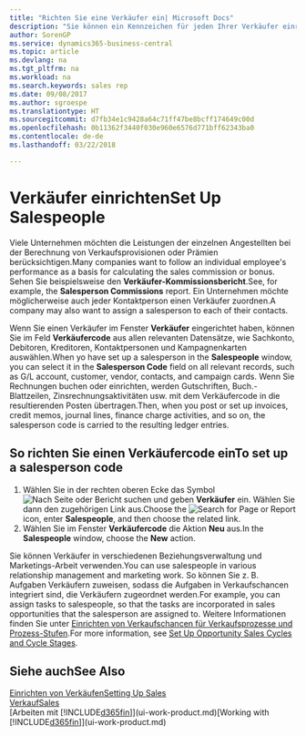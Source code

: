 ```yaml
---
title: "Richten Sie eine Verkäufer ein| Microsoft Docs"
description: "Sie können ein Kennzeichen für jeden Ihrer Verkäufer einrichten, damit Sie eine Einzelleistung verfolgen oder einen Kontakt zuordnen können."
author: SorenGP
ms.service: dynamics365-business-central
ms.topic: article
ms.devlang: na
ms.tgt_pltfrm: na
ms.workload: na
ms.search.keywords: sales rep
ms.date: 09/08/2017
ms.author: sgroespe
ms.translationtype: HT
ms.sourcegitcommit: d7fb34e1c9428a64c71ff47be8bcff174649c00d
ms.openlocfilehash: 0b11362f3440f030e960e6576d771bff62343ba0
ms.contentlocale: de-de
ms.lasthandoff: 03/22/2018

---
```

# <a name="set-up-salespeople"></a><span data-ttu-id="51b9b-103">Verkäufer einrichten</span><span class="sxs-lookup"><span data-stu-id="51b9b-103">Set Up Salespeople</span></span>
<span data-ttu-id="51b9b-104">Viele Unternehmen möchten die Leistungen der einzelnen Angestellten bei der Berechnung von Verkaufsprovisionen oder Prämien berücksichtigen.</span><span class="sxs-lookup"><span data-stu-id="51b9b-104">Many companies want to follow an individual employee's performance as a basis for calculating the sales commission or bonus.</span></span> <span data-ttu-id="51b9b-105">Sehen Sie beispielsweise den **Verkäufer-Kommissionsbericht**.</span><span class="sxs-lookup"><span data-stu-id="51b9b-105">See, for example, the **Salesperson Commissions** report.</span></span> <span data-ttu-id="51b9b-106">Ein Unternehmen möchte möglicherweise auch jeder Kontaktperson einen Verkäufer zuordnen.</span><span class="sxs-lookup"><span data-stu-id="51b9b-106">A company may also want to assign a salesperson to each of their contacts.</span></span>

<span data-ttu-id="51b9b-107">Wenn Sie einen Verkäufer im Fenster **Verkäufer** eingerichtet haben, können Sie im Feld **Verkäufercode** aus allen relevanten Datensätze, wie Sachkonto, Debitoren, Kreditoren, Kontaktpersonen und Kampagnenkarten auswählen.</span><span class="sxs-lookup"><span data-stu-id="51b9b-107">When yo have set up a salesperson in the **Salespeople** window, you can select it in the **Salesperson Code** field on all relevant records, such as G/L account, customer, vendor, contacts, and campaign cards.</span></span> <span data-ttu-id="51b9b-108">Wenn Sie Rechnungen buchen oder einrichten, werden Gutschriften, Buch.-Blattzeilen, Zinsrechnungsaktivitäten usw. mit dem Verkäufercode in die resultierenden Posten übertragen.</span><span class="sxs-lookup"><span data-stu-id="51b9b-108">Then, when you post or set up invoices, credit memos, journal lines, finance charge activities, and so on, the salesperson code is carried to the resulting ledger entries.</span></span>

## <a name="to-set-up-a-salesperson-code"></a><span data-ttu-id="51b9b-109">So richten Sie einen Verkäufercode ein</span><span class="sxs-lookup"><span data-stu-id="51b9b-109">To set up a salesperson code</span></span>
1. <span data-ttu-id="51b9b-110">Wählen Sie in der rechten oberen Ecke das Symbol ![Nach Seite oder Bericht suchen](media/ui-search/search_small.png "Nach Seite oder Bericht suchen") und geben **Verkäufer** ein. Wählen Sie dann den zugehörigen Link aus.</span><span class="sxs-lookup"><span data-stu-id="51b9b-110">Choose the ![Search for Page or Report](media/ui-search/search_small.png "Search for Page or Report icon") icon, enter **Salespeople**, and then choose the related link.</span></span>
2. <span data-ttu-id="51b9b-111">Wählen Sie im Fenster **Verkäufercode** die Aktion **Neu** aus.</span><span class="sxs-lookup"><span data-stu-id="51b9b-111">In the **Salespeople** window, choose the **New** action.</span></span>

<span data-ttu-id="51b9b-112">Sie können Verkäufer in verschiedenen Beziehungsverwaltung und Marketings-Arbeit verwenden.</span><span class="sxs-lookup"><span data-stu-id="51b9b-112">You can use salespeople in various relationship management and marketing work.</span></span> <span data-ttu-id="51b9b-113">So können Sie z. B. Aufgaben Verkäufern zuweisen, sodass die Aufgaben in Verkaufschancen integriert sind, die Verkäufern zugeordnet werden.</span><span class="sxs-lookup"><span data-stu-id="51b9b-113">For example, you can assign tasks to salespeople, so that the tasks are incorporated in sales opportunities that the salesperson are assigned to.</span></span> <span data-ttu-id="51b9b-114">Weitere Informationen finden Sie unter [Einrichten von Verkaufschancen für Verkaufsprozesse und Prozess-Stufen](marketing-how-setup-opportunity-sales-cycles-stages.md).</span><span class="sxs-lookup"><span data-stu-id="51b9b-114">For more information, see [Set Up Opportunity Sales Cycles and Cycle Stages](marketing-how-setup-opportunity-sales-cycles-stages.md).</span></span>

## <a name="see-also"></a><span data-ttu-id="51b9b-115">Siehe auch</span><span class="sxs-lookup"><span data-stu-id="51b9b-115">See Also</span></span>
[<span data-ttu-id="51b9b-116">Einrichten von Verkäufen</span><span class="sxs-lookup"><span data-stu-id="51b9b-116">Setting Up Sales</span></span>](sales-setup-sales.md)  
[<span data-ttu-id="51b9b-117">Verkauf</span><span class="sxs-lookup"><span data-stu-id="51b9b-117">Sales</span></span>](sales-manage-sales.md)  
<span data-ttu-id="51b9b-118">[Arbeiten mit [!INCLUDE[d365fin](includes/d365fin_md.md)]](ui-work-product.md)</span><span class="sxs-lookup"><span data-stu-id="51b9b-118">[Working with [!INCLUDE[d365fin](includes/d365fin_md.md)]](ui-work-product.md)</span></span>  

